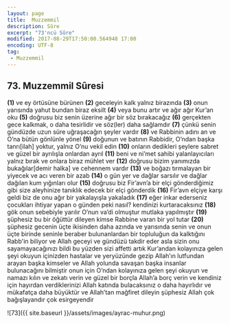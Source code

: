 ```yaml
---
layout: page
title:  Muzzemmil
description: Sûre
excerpt: "73'ncü Sûre"
modified: 2017-08-29T17:50:00.564948 17:00
encoding: UTF-8
tag: 
 - Muzzemmil
---
```


## 73. Muzzemmil Sûresi

**(1)** ve ey örtüsüne bürünen
**(2)** geceleyin kalk yalnız birazında
**(3)** onun yarısında yahut bundan biraz eksilt
**(4)** veya bunu artır ve ağır ağır Kur’an oku
**(5)** doğrusu biz senin üzerine ağır bir söz bırakacağız
**(6)** gerçekten gece kalkmak, o daha tesirlidir ve söz(ler) daha sağlamdır
**(7)** çünkü senin gündüzde uzun süre uğraşacağın şeyler vardır
**(8)** ve Rabbinin adını an ve O’na bütün gönlünle yönel
**(9)** doğunun ve batının Rabbidir, O’ndan başka tanrı[ilah] yoktur, yalnız O’nu vekil edin
**(10)** onların dedikleri şeylere sabret ve güzel bir ayrılışla onlardan ayrıl
**(11)** beni ve ni’met sahibi yalanlayıcıları yalnız bırak ve onlara biraz mühlet ver
**(12)** doğrusu bizim yanımızda bukağılar[demir halka] ve cehennem vardır
**(13)** ve boğazı tırmalayan bir yiyecek ve acı veren bir azab
**(14)** o gün yer ve dağlar sarsılır ve dağlar dağılan kum yığınları olur
**(15)** doğrusu biz Fir’avn’a bir elçi gönderdiğimiz gibi size aleyhinize tanıklık edecek bir elçi gönderdik
**(16)** Fir’avn elçiye karşı geldi biz de onu ağır bir yakalayışla yakaladık
**(17)** eğer inkar ederseniz çocukları ihtiyar yapan o günden peki nasıl? kendinizi kurtaracaksınız
**(18)** gök onun sebebiyle yarılır O’nun va’di olmuştur mutlaka yapılmıştır
**(19)** şüphesiz bu bir öğüttür dileyen kimse Rabbine varan bir yol tutar
**(20)** şüphesiz  gecenin üçte ikisinden daha azında ve yarısında senin ve onun üçte birinde seninle beraber bulunanlardan bir topluluğun da kalktığını Rabb'in biliyor ve Allah geceyi ve gündüzü takdir eder asla sizin onu sayamayacağınızı bildi bu yüzden sizi affetti artık Kur’andan kolayınıza gelen şeyi okuyun içinizden hastalar ve yeryüzünde gezip Allah’ın lutfundan arayan başka kimseler ve Allah yolunda savaşan başka insanlar bulunacağını bilmiştir onun için O’ndan kolayınıza gelen şeyi okuyun ve namazı kılın ve zekatı verin ve güzel bir borçla Allah’a borç verin ve kendiniz için hayırdan verdiklerinizi Allah katında bulacaksınız o daha hayırlıdır ve mükafatça daha büyüktür ve Allah’tan mağfiret dileyin şüphesiz Allah çok bağışlayandır çok esirgeyendir

![73]({{ site.baseurl }}/assets/images/ayrac-muhur.png)
